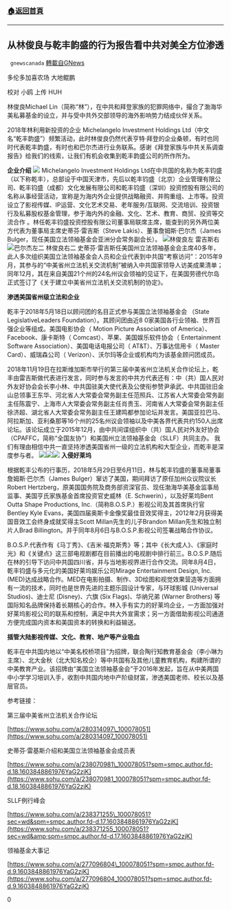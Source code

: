 ###  [:house:返回首頁](https://github.com/ourhimalayas/txt)
---

## 从林俊良与乾丰韵盛的行为报告看中共对美全方位渗透
` gnewscanada` [轉載自GNews](https://gnews.org/zh-hans/501150/)

多伦多加喜农场 大地鲲鹏

校对 小鸥 上传 HUH

林俊良Michael Lin（简称“林”），在中共和拜登家族的犯罪网络中，撮合了渤海华美私募基金的设立，并与受中共外交部领导的海外影响势力结成伙伴关系。

2018年林利用新投资的企业 Michelangelo Investment Holdings Ltd（中文名“乾丰韵盛”）频繁活动，此时林俊良仍然代表亨特·拜登的企业桑顿，有时也同时代表乾丰韵盛，有时也和巴尔杰进行业务联系。感谢《拜登家族与中共关系调查报告》给我们的线索，让我们有机会收集到乾丰韵盛公司的所作所为。

**企业介绍**
![]()![](https://gnews-media-offload.s3.amazonaws.com/wp-content/uploads/2020/10/30035917/101.jpg)
Michelangelo Investment Holdings Ltd在中共国的名称为乾丰钧盛（以下称乾丰），总部设于中国天津市，先后以乾丰钧盛（北京）企业管理有限公司、乾丰钧盛（成都）文化发展有限公司和乾丰钧盛（深圳）投资控股有限公司的名称从事经营活动，宣称是为海内外企业提供战略融资、并购重组、上市等。投资设立了影视传媒、IP运营、文化艺术交易、老年服务/互联网、交流培训、投资银行及私募股权基金管理，参于海内外的金融、文化、艺术、教育、商贸、投资等交流合作 。林任乾丰钧盛投资控股有限公司董事局联席主席，能查到的另外两位美方代表为董事局主席史蒂芬·雷吉斯（Steve Lakis）、董事詹姆斯·巴尔杰（James Bulger，现任美国立法领袖基金会亚洲分会常务副会长）。
![]()![](https://gnews-media-offload.s3.amazonaws.com/wp-content/uploads/2020/10/30041934/%E5%9B%BE%E7%89%871-29.png)林俊良左 雷吉斯右![]()![](https://gnews-media-offload.s3.amazonaws.com/wp-content/uploads/2020/10/30042212/%E5%9B%BE%E7%89%872-5.jpg)巴尔杰左二 林俊良右二
史蒂芬·雷吉斯任美国州立法领袖基金会主席40多年，此人多次组织美国立法领袖基金会人员和企业代表到中共国“考察访问”：2015年9月，其参与的“中美省州立法机关交流机制”被纳入中共国家领导人访美成果清单；同年12月，其在来自美国21个州的24名州议会领袖的见证下，在美国劳德代尔岛正式签订了《关于建立中美省州立法机关交流机制的协定》。

**渗透美国省州级立法和企业**

乾丰于2018年5月18日以顾问团的名目正式参与美国立法领袖基金会 （State LegislativeLeaders Foundation）。其顾问团由近8 0家美国各行业领袖、世界百强企业等组成。美国电影协会（ Motion Picture Association of America）、Facebook、康卡斯特（ Comcast）、苹果、美国娱乐软件协会（ Entertainment Software Association）、美国电话电报公司（ AT&T）、万事达信用卡（ Master Card）、威瑞森公司（ Verizon）、沃尔玛等企业或机构均为该基金顾问团成员。

2018年11月19日在拉斯维加斯市举行的第三届中美省州立法机关合作论坛上，乾丰由雷吉斯做代表进行发言，同时参与发言的中共方代表还有：中（共）国人民对外友好协会会长李小林、中共国驻美大使代表及公使衔参赞尹承武、中共国驻旧金山总领事王东华、河北省人大常委会常务副主任范照兵、江苏省人大常委会常务副主任陈震宁、上海市人大常委会常务副主任肖贵玉、河南省人大常委会常务副主任徐济超、湖北省人大常委会常务副主任王建鸣都参加论坛并发言。美国亚拉巴马、阿拉斯加、亚利桑那等16个州的25名州议会领袖以及中美各界代表共约150人出席论坛。该论坛成立于2015年12月，由中共间谍组织中（共）国人民对外友好协会（CPAFFC，简称“全国友协”）和美国州立法领袖基金会（SLLF）共同主办。 我们有理由相信中共一直坚持渗透美国省州一级的立法机构和大型企业，而乾丰是深度参与者。
![]()![](https://gnews-media-offload.s3.amazonaws.com/wp-content/uploads/2020/10/30045057/%E6%9E%971.jpg)![]()![](https://gnews-media-offload.s3.amazonaws.com/wp-content/uploads/2020/10/30045109/%E6%9E%972.jpg)![]()![](https://gnews-media-offload.s3.amazonaws.com/wp-content/uploads/2020/10/30045118/%E6%9E%973.jpg)
**入侵好莱坞**

根据乾丰公布的行事历，2018年5月29日至6月11日，林与乾丰钧盛的董事局董事詹姆斯·巴尔杰（James Bulger）窜访了美国，期间拜访了原任加州众议院议长Robert Hertzberg，原美国国务院及商务部资深官员、现任渤海华美基金监事局监事、美国亨氏家族基金首席投资官史威林（E. Schwerin），以及好莱坞Bent Outta Shape Productions, Inc.（简称B.O.S.P.）影视公司及其首席执行官Bentley Kyle Evans，美国四届奥斯卡金像奖最佳音效奖得主，2012年2月获得美国音效工会终身成就奖得主Scott Millan先生的儿子Brandon Millan先生和独立制片人Brad Billington。并于同年8月6日与B.O.S.P.影视公司签署战略合作协议。

B.O.S.P.代表作有《马丁秀》、《吉米·福克斯秀》等；其中《长大成人》、《家庭时光》和《关键点》这三部电视剧都在目前播出的电视剧中排行前三。B.O.S.P.随后在林的引导下访问中共国四川省，并与当地影视界进行合作交流。同年8月4日，乾丰钧盛与多元化的美国好莱坞娱乐公司Mirage Entertainment Design, Inc. (MED)达成战略合作。MED在电影拍摄、制作、3D绘图和视觉效果营造等方面拥有一流的技术，同时也是世界先进的主题乐园设计专家，与环球影城 (Universal Studios)、迪士尼 (Disney)、六旗 (Six Flags)、华纳兄弟 (Warner Brothers) 等国际知名品牌保持着长期核心的合作。林入手有实力的好莱坞企业，一方面加强对好莱坞影视公司的联系和控制，满足中共大外宣需求；另一方面借助影视公司通道方便完成国内资本和美国资本的转换和利益输送。

**插管大陆影视传媒、文化、教育、地产等产业吸血**

乾丰在中共国内地以“中美名校桥项目”为招牌，联合陶行知教育基金会（李小琳为主席）、北大金秋（北大知名校企）等中共国有及其他儿童教育机构，构建所谓的中美教育产业。该招牌由“美国立法领袖基金会”于2016年发起，旨在从中美两国中小学学习培训入手，收割中共国内地中产阶级财富，渗透美国老师、校长以及基层官员。

参考链接：

第三届中美省州立法机关合作论坛

[https://www.sohu.com/a/280314097\_100078051](https://www.sohu.com/a/280314097_100078051)

史蒂芬·雷基斯介绍和美国立法领袖基金会成员表

[https://www.sohu.com/a/238070981\_100078051?spm=smpc.author.fd-d.18.1603848861976YaG2zjK](https://www.sohu.com/a/238070981_100078051?spm=smpc.author.fd-d.18.1603848861976YaG2zjK)

SLLF例行峰会

[https://www.sohu.com/a/238371255\_100078051?sec=wd&spm=smpc.author.fd-d.17.1603848861976YaG2zjK](https://www.sohu.com/a/238371255_100078051?sec=wd&amp;spm=smpc.author.fd-d.17.1603848861976YaG2zjK)

领袖基金大事记

[https://www.sohu.com/a/277096804\_100078051?spm=smpc.author.fd-d.9.1603848861976YaG2zjK](https://www.sohu.com/a/277096804_100078051?spm=smpc.author.fd-d.9.1603848861976YaG2zjK)

0

